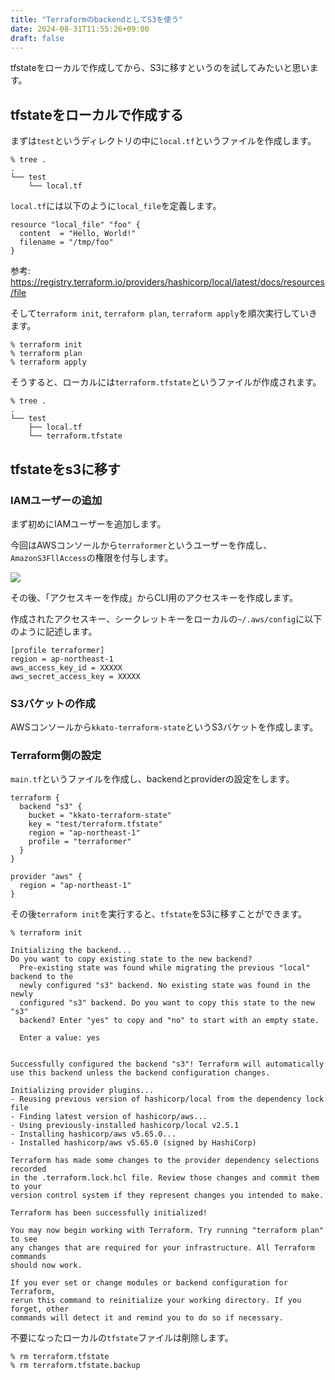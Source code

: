 ```yaml
---
title: "TerraformのbackendとしてS3を使う"
date: 2024-08-31T11:55:26+09:00
draft: false
---
```


tfstateをローカルで作成してから、S3に移すというのを試してみたいと思います。

## tfstateをローカルで作成する

まずは`test`というディレクトリの中に`local.tf`というファイルを作成します。

```
% tree .
.
└── test
    └── local.tf
```

`local.tf`には以下のように`local_file`を定義します。

```
resource "local_file" "foo" {
  content  = "Hello, World!"
  filename = "/tmp/foo"
}
```

参考: https://registry.terraform.io/providers/hashicorp/local/latest/docs/resources/file


そして`terraform init`, `terraform plan`, `terraform apply`を順次実行していきます。

```
% terraform init
% terraform plan
% terraform apply
```

そうすると、ローカルには`terraform.tfstate`というファイルが作成されます。
```
% tree .
.
└── test
    ├── local.tf
    └── terraform.tfstate
```


## tfstateをs3に移す

### IAMユーザーの追加

まず初めにIAMユーザーを追加します。

今回はAWSコンソールから`terraformer`というユーザーを作成し、`AmazonS3FllAccess`の権限を付与します。

![](/images/terraform-backend/s3-full-access.png)

その後、「アクセスキーを作成」からCLI用のアクセスキーを作成します。

作成されたアクセスキー、シークレットキーをローカルの`~/.aws/config`に以下のように記述します。

```
[profile terraformer]
region = ap-northeast-1
aws_access_key_id = XXXXX
aws_secret_access_key = XXXXX
```

### S3バケットの作成

AWSコンソールから`kkato-terraform-state`というS3バケットを作成します。

### Terraform側の設定

`main.tf`というファイルを作成し、backendとproviderの設定をします。

```
terraform {
  backend "s3" {
    bucket = "kkato-terraform-state"
    key = "test/terraform.tfstate"
    region = "ap-northeast-1"
    profile = "terraformer"
  }
}

provider "aws" {
  region = "ap-northeast-1"
}
```

その後`terraform init`を実行すると、`tfstate`をS3に移すことができます。

```
% terraform init

Initializing the backend...
Do you want to copy existing state to the new backend?
  Pre-existing state was found while migrating the previous "local" backend to the
  newly configured "s3" backend. No existing state was found in the newly
  configured "s3" backend. Do you want to copy this state to the new "s3"
  backend? Enter "yes" to copy and "no" to start with an empty state.

  Enter a value: yes


Successfully configured the backend "s3"! Terraform will automatically
use this backend unless the backend configuration changes.

Initializing provider plugins...
- Reusing previous version of hashicorp/local from the dependency lock file
- Finding latest version of hashicorp/aws...
- Using previously-installed hashicorp/local v2.5.1
- Installing hashicorp/aws v5.65.0...
- Installed hashicorp/aws v5.65.0 (signed by HashiCorp)

Terraform has made some changes to the provider dependency selections recorded
in the .terraform.lock.hcl file. Review those changes and commit them to your
version control system if they represent changes you intended to make.

Terraform has been successfully initialized!

You may now begin working with Terraform. Try running "terraform plan" to see
any changes that are required for your infrastructure. All Terraform commands
should now work.

If you ever set or change modules or backend configuration for Terraform,
rerun this command to reinitialize your working directory. If you forget, other
commands will detect it and remind you to do so if necessary.
```

不要になったローカルの`tfstate`ファイルは削除します。

```
% rm terraform.tfstate
% rm terraform.tfstate.backup
```
